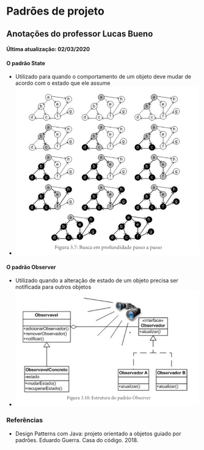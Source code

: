 # Padrões de projeto

## Anotações do professor Lucas Bueno

#### Última atualização: 02/03/2020

#### O padrão State
- Utilizado para quando o comportamento de um objeto deve mudar de acordo com o estado que ele assume
- ![image-20200302153504558](05-state-observer.assets/image-20200302153504558.png)

#### O padrão Observer

- Utilizado quando a alteração de estado de um objeto precisa ser notificada para outros objetos
- ![image-20200302155615822](05-state-observer.assets/image-20200302155615822.png)

### Referências

- Design Patterns com Java: projeto orientado a objetos guiado por padrões. Eduardo Guerra. Casa do código. 2018.